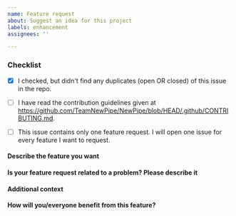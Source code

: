 ```yaml
---
name: Feature request
about: Suggest an idea for this project
labels: enhancement
assignees: ''

---
```

<!-- IF YOU DON'T FILL IN THE TEMPLATE PROPERLY, YOUR ISSUE IS LIABLE TO BE CLOSED. If you feel tired/lazy right now, open your issue some other time. We'll wait. -->


<!-- The comments between these brackets won't show up in the submitted issue (as you can see in the Preview). -->

### Checklist
<!-- The first box has been checked for you to show you how it is done. -->

- [x] I checked, but didn't find any duplicates (open OR closed) of this issue in the repo. <!-- Seriously, check. O_O -->
- [ ] I have read the contribution guidelines given at https://github.com/TeamNewPipe/NewPipe/blob/HEAD/.github/CONTRIBUTING.md.
- [ ] This issue contains only one feature request. I will open one issue for every feature I want to request.


#### Describe the feature you want
<!-- A clear and concise description of what you wish should happen.
Example: *I think it would be nice if you add feature Y which makes X possible.*

Optionally, also describe alternatives you've considered.
Example: *Z is also a good alternative. Not as good as Y, but at least...* or *I considered Z, but that didn't turn out to be a good idea because...* -->



#### Is your feature request related to a problem? Please describe it
<!-- A clear and concise description of what the problem is. Maybe the developers and the community could brainstorm and come up with a better solution to your problem. If they exist, link to related Issues and/or PRs for developers to keep track easier.
Example: *I want to do X, but there is no way to do it.* -->



#### Additional context
<!-- Add any other context, like screenshots, about the feature request here.
Example: *Here's a photo of my cat!* -->



#### How will you/everyone benefit from this feature?
<!-- Convince us! How does it change your YouTube Video Downloader experience and/or your life?
The better this paragraph is, the more likely a developer will think about working on it.
Example: *This feature will help us colonize the galaxy! -->

